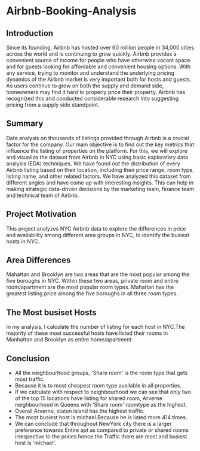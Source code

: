 # Airbnb-Booking-Analysis
## Introduction
Since its founding, Airbnb has hosted over 60 million people in 34,000 cities across the world and is continuing to grow quickly. Airbnb provides a convenient source of income for people who have otherwise vacant space and for guests looking for affordable and convenient housing options. With any service, trying to monitor and understand the underlying pricing dynamics of the Airbnb market is very important both for hosts and guests. As users continue to grow on both the supply and demand side, homeowners may find it hard to properly price their property. Airbnb has recognized this and conducted considerable research into suggesting pricing from a supply side standpoint.

## Summary 
Data analysis on thousands of listings provided through Airbnb is a crucial factor for the company. Our main objective is to find out the key metrics that influence the listing of properties on the platform. For this, we will explore and visualize the dataset from Airbnb in NYC using basic exploratory data analysis (EDA) techniques. We have found out the distribution of every Airbnb listing based on their location, including their price range, room type, listing name, and other related factors. We have analyzed this dataset from different angles and have come up with interesting insights. This can help in making strategic data-driven decisions by the marketing team, finance team and technical team of Airbnb.

## Project Motivation
This project analyzes NYC Airbnb data to explore the differences in price and availability among different area groups in NYC, to identify the busiest hosts in NYC.

## Area Differences
Mahattan and Brooklyn are two areas that are the most popular among the five boroughs in NYC. Within these two areas, private room and entire room/apartment are the most popular room types. Mahattan has the greatest listing price among the five boroughs in all three room types.

## The Most busiset Hosts
In my analysis, I calculate the number of listing for each host in NYC.The majority of these most successful hosts have listed their rooms in Manhattan and Brooklyn as entire home/apartment

## Conclusion
* All the neighbourhood groups, 'Share room' is the room type that gets most traffic.
* Because it is to most cheapest room type available in all properties. 
* If we calculate with respect to neighbourhood we can see that only two of the top 15 locations have listing for shared room, Arverne neighbourhood in Queens with 'Share room' roomtype as the highest.
* Overall Arverne, staten island  has the highest traffic.
* The most busiest host is michael.Because he is listed more 414 times.
* We can conclude that throughout NewYork city there is a larger preference towards Entire apt as compared to private or shared rooms irrespective to the prices hence the Traffic there are most and busiest host is 'michael'.
